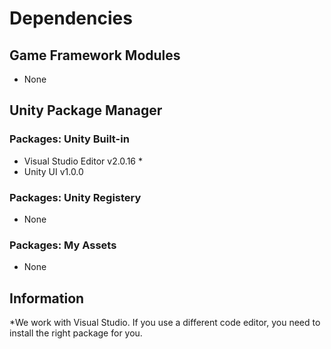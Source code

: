 # Dependencies

## Game Framework Modules
 - None

## Unity Package Manager

### Packages: Unity Built-in
 - Visual Studio Editor v2.0.16 *
 - Unity UI v1.0.0
 
### Packages: Unity Registery
 - None

### Packages: My Assets
 - None

## Information
*We work with Visual Studio. If you use a different code editor, you need to install the right package for you.  